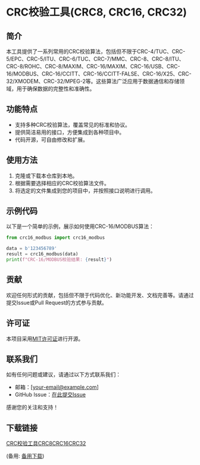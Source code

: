 # CRC校验工具(CRC8, CRC16, CRC32)

## 简介
本工具提供了一系列常用的CRC校验算法，包括但不限于CRC-4/TUC、CRC-5/EPC、CRC-5/ITU、CRC-6/TUC、CRC-7/MMC、CRC-8、CRC-8/ITU、CRC-8/ROHC、CRC-8/MAXIM、CRC-16/MAXIM、CRC-16/USB、CRC-16/MODBUS、CRC-16/CCITT、CRC-16/CCITT-FALSE、CRC-16/X25、CRC-32/XMODEM、CRC-32/MPEG-2等。这些算法广泛应用于数据通信和存储领域，用于确保数据的完整性和准确性。

## 功能特点
- 支持多种CRC校验算法，覆盖常见的标准和协议。
- 提供简洁易用的接口，方便集成到各种项目中。
- 代码开源，可自由修改和扩展。

## 使用方法
1. 克隆或下载本仓库到本地。
2. 根据需要选择相应的CRC校验算法文件。
3. 将选定的文件集成到您的项目中，并按照接口说明进行调用。

## 示例代码
以下是一个简单的示例，展示如何使用CRC-16/MODBUS算法：

```python
from crc16_modbus import crc16_modbus

data = b'123456789'
result = crc16_modbus(data)
print(f"CRC-16/MODBUS校验结果: {result}")
```

## 贡献
欢迎任何形式的贡献，包括但不限于代码优化、新功能开发、文档完善等。请通过提交Issue或Pull Request的方式参与贡献。

## 许可证
本项目采用[MIT许可证](LICENSE)进行开源。

## 联系我们
如有任何问题或建议，请通过以下方式联系我们：
- 邮箱：[your-email@example.com]
- GitHub Issue：[在此提交Issue](https://github.com/your-repo/issues)

感谢您的关注和支持！

## 下载链接
[CRC校验工具CRC8CRC16CRC32](https://pan.quark.cn/s/d14839162cd4) 

(备用: [备用下载](https://pan.baidu.com/s/12so3dUMSWg9-pXl7dpVQWQ?pwd=1234))
